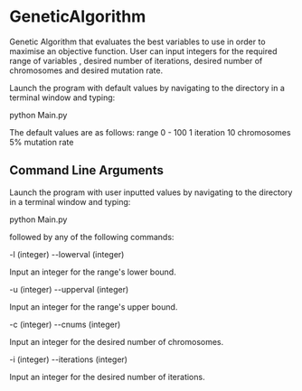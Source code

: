 # GeneticAlgorithm
Genetic Algorithm that evaluates the best variables to use in order to maximise an objective function.
User can input integers for the required range of variables , desired number of iterations, desired number
of chromosomes and desired mutation rate.


Launch the program with default values by navigating to the directory in a terminal window and typing:

python Main.py

The default values are as follows: 
range 0 - 100
1 iteration
10 chromosomes
5% mutation rate

Command Line Arguments
-----------------------

Launch the program with user inputted values by navigating to the directory in a terminal window and typing:

python Main.py

followed by any of the following commands:


-l (integer)
--lowerval (integer)

Input an integer for the range's lower bound.


-u (integer)
--upperval (integer)

Input an integer for the range's upper bound.


-c (integer)
--cnums (integer)

Input an integer for the desired number of chromosomes.


-i (integer)
--iterations (integer)

Input an integer for the desired number of iterations.


-m (interger)
--mutrate (integer)

Input an integer between 1 and 100 for the desired mutation rate.


-d
--debug

Enter debug mode.
